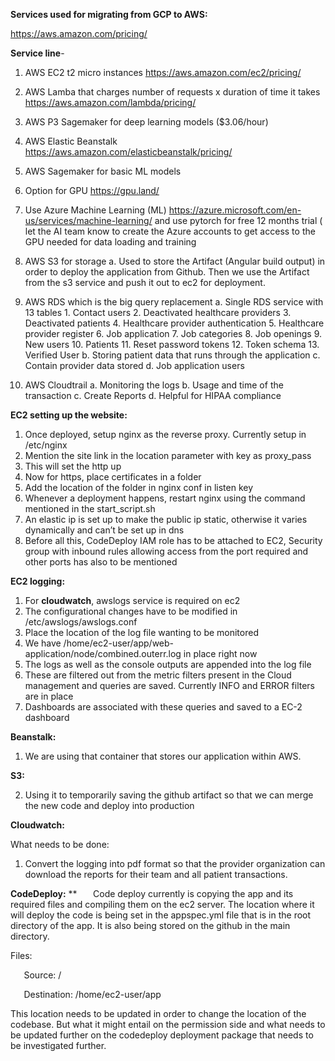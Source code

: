 **Services used for migrating from GCP to AWS:**

<https://aws.amazon.com/pricing/> 

**Service line**-

1. AWS EC2 t2 micro instances <https://aws.amazon.com/ec2/pricing/> 

2. AWS Lamba that charges number of requests x duration of time it takes <https://aws.amazon.com/lambda/pricing/> 
3. AWS P3 Sagemaker for deep learning models ($3.06/hour)
4. AWS Elastic Beanstalk <https://aws.amazon.com/elasticbeanstalk/pricing/> 
5. AWS Sagemaker for basic ML models
6. Option for GPU <https://gpu.land/> 
7. Use Azure Machine Learning (ML)   <https://azure.microsoft.com/en-us/services/machine-learning/> and use pytorch for free 12 months trial ( let the AI team know to create the Azure accounts to get access to the GPU needed for data loading and training 
8. AWS S3 for storage 
	a. Used to store the Artifact (Angular build output) in order to deploy the application from Github. Then we use the Artifact from the s3 service and push it out to ec2 for deployment.
9. AWS RDS which is the big query replacement
	a. Single RDS service with 13 tables
		1. Contact users
		2. Deactivated healthcare providers
		3. Deactivated patients
		4. Healthcare provider authentication
		5. Healthcare provider register
		6. Job application
		7. Job categories
		8. Job openings
		9. New users
		10. Patients
		11. Reset password tokens
		12. Token schema
		13. Verified User
	b. Storing patient data that runs through the application
	c. Contain provider data stored 
	d. Job application users

10. AWS Cloudtrail
	a. Monitoring the logs
	b. Usage and time of the transaction 
	c. Create Reports
	d. Helpful for HIPAA compliance

**EC2 setting up the website:**

1. Once deployed, setup nginx as the reverse proxy. Currently setup in /etc/nginx
2. Mention the site link in the location parameter with key as proxy\_pass
3. This will set the http up
4. Now for https, place certificates in a folder
5. Add the location of the folder in nginx conf in listen key
6. Whenever a deployment happens, restart nginx using the command mentioned in the start\_script.sh
7. An elastic ip is set up to make the public ip static, otherwise it varies dynamically and can’t be set up in dns
8. Before all this, CodeDeploy IAM role has to be attached to EC2, Security group with inbound rules allowing access from the port required and other ports has also to be mentioned

**EC2 logging:**

1. For **cloudwatch**, awslogs service is required on ec2
2. The configurational changes have to be modified in /etc/awslogs/awslogs.conf
3. Place the location of the log file wanting to be monitored
4. We have /home/ec2-user/app/web-application/node/combined.outerr.log in place right now
5. The logs as well as the console outputs are appended into the log file
6. These are filtered out from the metric filters present in the Cloud management and queries are saved. Currently INFO and ERROR filters are in place
7. Dashboards are associated with these queries and saved to a EC-2 dashboard


**Beanstalk:**

1. We are using that container that stores our application within AWS.

**S3:**

2. Using it to temporarily saving the github artifact so that we can merge the new code and deploy into production

**Cloudwatch:**

What needs to be done:

1. Convert the logging into pdf format so that the provider organization can download the reports for their team and all patient transactions. 


**CodeDeploy:** 
**
`	`Code deploy currently is copying the app and its required files and compiling them on the ec2 server. The location where it will deploy the code is being set in the appspec.yml file that is in the root directory of the app. It is also being stored on the github in the main directory. 

Files: 

`	`Source: / 

`	`Destination: /home/ec2-user/app 

This location needs to be updated in order to change the location of the codebase. But what it might entail on the permission side and what needs to be updated further on the codedeploy deployment package that needs to be investigated further. 
